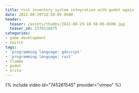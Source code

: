 ```yaml
---
title: rust inventory system integration with godot again
date: 2022-08-29T18:50:05-0500
header:
  teaser: /assets/thumbs/2022-08-29-18-50-05-0500.jpg
  teaser_id: 1578116075
categories:
- game development
- twitch
tags:
- 'programming language: gdscript'
- 'programming language: rust'
- flambe
- godot
- krita
---
```

{% include video id="745261545" provider="vimeo" %}
